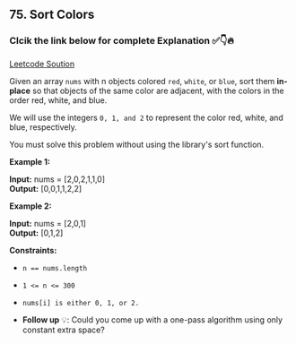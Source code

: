 ## 75. Sort Colors

### Clcik the link below for complete Explanation ✅👇🔥

[Leetcode Soution]()

Given an array ``nums`` with n objects colored ``red``, ``white``, or ``blue``, sort them __in-place__ so that objects of the same color are adjacent, with the colors in the order red, white, and blue.

We will use the integers ``0, 1, and 2`` to represent the color red, white, and blue, respectively.

You must solve this problem without using the library's sort function.

 

**Example 1:**

**Input:** nums = [2,0,2,1,1,0] <br>
**Output:** [0,0,1,1,2,2]

**Example 2:**

**Input:** nums = [2,0,1] <br>
**Output:** [0,1,2]

**Constraints:**

- ``n == nums.length``
  
- ``1 <= n <= 300``
  
- ``nums[i] is either 0, 1, or 2.``
 

- __Follow up__ 💡: Could you come up with a one-pass algorithm using only constant extra space?
